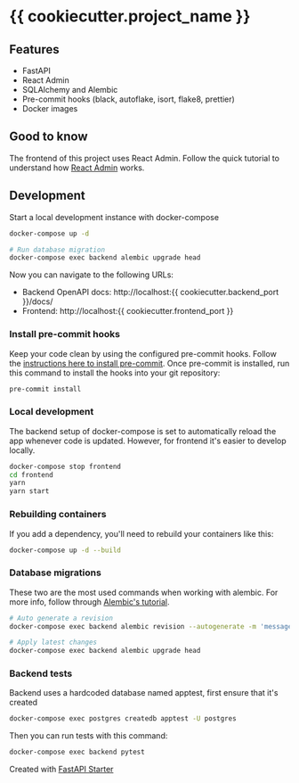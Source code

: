 # {{ cookiecutter.project_name }}


## Features

* FastAPI
* React Admin
* SQLAlchemy and Alembic
* Pre-commit hooks (black, autoflake, isort, flake8, prettier)
* Docker images


## Good to know

The frontend of this project uses React Admin. Follow the quick tutorial to understand how [React Admin](https://marmelab.com/react-admin/Tutorial.html) works.


## Development


Start a local development instance with docker-compose

```bash
docker-compose up -d

# Run database migration
docker-compose exec backend alembic upgrade head
```

Now you can navigate to the following URLs:

- Backend OpenAPI docs: http://localhost:{{ cookiecutter.backend_port }}/docs/
- Frontend: http://localhost:{{ cookiecutter.frontend_port }}


### Install pre-commit hooks

Keep your code clean by using the configured pre-commit hooks. Follow the [instructions here to install pre-commit](https://pre-commit.com/). Once pre-commit is installed, run this command to install the hooks into your git repository:

```bash
pre-commit install
```


### Local development

The backend setup of docker-compose is set to automatically reload the app whenever code is updated. However, for frontend it's easier to develop locally.

```bash
docker-compose stop frontend
cd frontend
yarn
yarn start
```


### Rebuilding containers

If you add a dependency, you'll need to rebuild your containers like this:

```bash
docker-compose up -d --build
```


### Database migrations


These two are the most used commands when working with alembic. For more info, follow through [Alembic's tutorial](https://alembic.sqlalchemy.org/en/latest/tutorial.html).

```bash
# Auto generate a revision
docker-compose exec backend alembic revision --autogenerate -m 'message'

# Apply latest changes
docker-compose exec backend alembic upgrade head
```

### Backend tests

Backend uses a hardcoded database named apptest, first ensure that it's created

```bash
docker-compose exec postgres createdb apptest -U postgres
```

Then you can run tests with this command:

```bash
docker-compose exec backend pytest
```


Created with [FastAPI Starter](https://github.com/gaganpreet/fastapi-starter)
